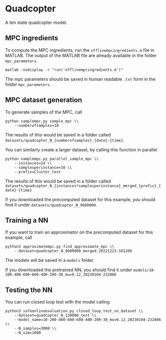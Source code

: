 # Quadcopter
A ten state quadcopter model.

## MPC ingredients
To compute the MPC ingredients, run the `offlinempcingredients.m` file in MATLAB.
The output of the MATLAB file are already available in the folder `mpc_parameters`.

```
matlab -nodisplay -r "run('offlinempcingredients.m')"
```

The mpc parameters should be saved in human readable `.txt` form in the folder `mpc_parameters`.

## MPC dataset generation
To generate samples of the MPC, call
```
python samplempc.py sample_mpc \\
    --numberofsamples=10
```
The results of this would be saved in a folder called `datasets/quadcopter_N_{numberofsamples}_{date}-{time}`.


You can similarly create a larger dataset, by calling this function in parallel
```
python samplempc.py parallel_sample_mpc \\
    --instances=24 \\
    --samplesperinstance=10 \\
    --prefix=Cluster_test
```
The results of this would be saved in a folder called `datasets/quadcopter_N_{instances*samplesperinstance}_merged_{prefix}_{date}-{time}`

If you downloaded the precomputed dataset for this example, you should find it under `datasets/quadcopter_N_9600000`.

## Training a NN

If you want to train an approximator on the precomputed dataset for this example, call
```
python3 approximatempc.py find_approximate_mpc \\
    --dataset=quadcopter_N_9600000_merged_20221223-161206
```
The models will be saved in a `models` folder.

If you downloaded the pretrained NN, you should find it under `models/10-200-400-600-600-400-200-30_mu=0.12_20230104-232806`

## Testing the NN
You can run closed loop test with the model calling
```
python3 safeonlineevaluation.py closed_loop_test_on_dataset \\
    --dataset=quadcopter_N_120000_test \\
    --model_name=10-200-400-600-600-400-200-30_mu=0.12_20230104-232806 \\
    --N_samples=3000 \\
    --N_sim=1000
```